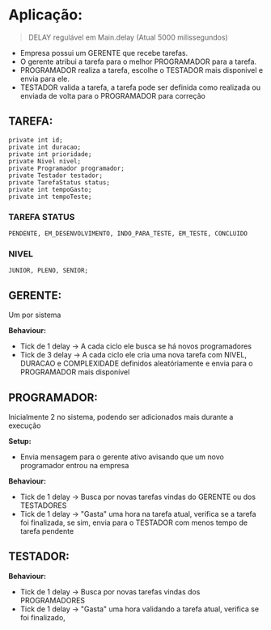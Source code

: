 # Aplicação:

>DELAY regulável em Main.delay (Atual 5000 milissegundos)

- Empresa possui um GERENTE que recebe tarefas.
- O gerente atribui a tarefa para o melhor PROGRAMADOR para a tarefa.
- PROGRAMADOR realiza a tarefa, escolhe o TESTADOR mais disponivel e envia para ele.
- TESTADOR valida a tarefa, a tarefa pode ser definida como realizada ou enviada de volta para o PROGRAMADOR para correção


## TAREFA:

	private int id;
	private int duracao;
	private int prioridade;
	private Nivel nivel;
	private Programador programador;
	private Testador testador;
	private TarefaStatus status;
	private int tempoGasto;
	private int tempoTeste;


### TAREFA STATUS

	PENDENTE, EM_DESENVOLVIMENTO, INDO_PARA_TESTE, EM_TESTE, CONCLUIDO

### NIVEL
    JUNIOR, PLENO, SENIOR;


## GERENTE:

Um por sistema

**Behaviour:**

- Tick de 1 delay -> A cada ciclo ele busca se há novos programadores
- Tick de 3 delay -> A cada ciclo ele cria uma nova tarefa com NIVEL, DURACAO e COMPLEXIDADE definidos aleatóriamente
 e envia para o PROGRAMADOR mais disponível


## PROGRAMADOR:

Inicialmente 2 no sistema, podendo ser adicionados mais durante a execução

**Setup:**
- Envia mensagem para o gerente ativo avisando que um novo programador entrou na empresa

**Behaviour:**

- Tick de 1 delay -> Busca por novas tarefas vindas do GERENTE ou dos TESTADORES
- Tick de 1 delay -> "Gasta" uma hora na tarefa atual, verifica se a tarefa foi finalizada, se sim, envia para o TESTADOR com menos tempo de tarefa pendente


## TESTADOR:

**Behaviour:**

- Tick de 1 delay -> Busca por novas tarefas vindas dos PROGRAMADORES
- Tick de 1 delay -> "Gasta" uma hora validando a tarefa atual, verifica se foi finalizado, 
